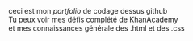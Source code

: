 <div style="border: 0,5em; border-color: white;">
ceci est mon <em>portfolio</em> de codage dessus github
<br>Tu peux voir mes défis complété de KhanAcademy
<br>et mes connaissances générale des .html et des .css
</div>
